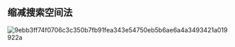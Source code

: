 ## **缩减搜索空间**法

![9ebb3ff74f0706c3c350b7fb91fea343e54750eb5b6ae6a4a3493421a019922a](E:\demo\java\leetcode\src\双指针.assets\9ebb3ff74f0706c3c350b7fb91fea343e54750eb5b6ae6a4a3493421a019922a.gif)